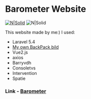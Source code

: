 # Barometer Website

[![N|Solid](http://i.piccy.info/i9/b2ff8beaed006587c45b9b84592b7d25/1502360864/165741/1164691/www_barometer_show_ru_1_.jpg)](http://www.barometer.show)
![N|Solid](http://i.piccy.info/i9/fd975da1935e77abd5a78f52a9569175/1502360942/264162/1164691/www_barometer_show_admin_dashboard.png)

This website made by me:) I used:
  - Laravel 5.4
  - [My own BackPack bild](https://github.com/t1nkl/My-BackPack)
  - Vue2.js
  - axios
  - Barryvdh
  - Consoletvs
  - Intervention
  - Spatie

### Link  -  [Barometer](http://www.barometer.show)
